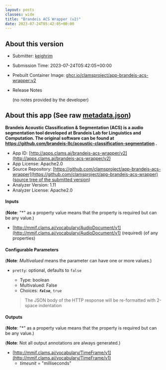 ```yaml
---
layout: posts
classes: wide
title: "Brandeis ACS Wrapper (v2)"
date: 2023-07-24T05:42:05+00:00
---
```

## About this version

- Submitter: [keighrim](https://github.com/keighrim)
- Submission Time: 2023-07-24T05:42:05+00:00
- Prebuilt Container Image: [ghcr.io/clamsproject/app-brandeis-acs-wrapper:v2](https://github.com/clamsproject/app-brandeis-acs-wrapper/pkgs/container/app-brandeis-acs-wrapper/v2)
- Release Notes

    (no notes provided by the developer)

## About this app (See raw [metadata.json](metadata.json))

**Brandeis Acoustic Classification & Segmentation (ACS) is a audio segmentation tool developed at Brandeis Lab for Linguistics and Computation. The original software can be found at https://github.com/brandeis-llc/acoustic-classification-segmentation .**

- App ID: [http://apps.clams.ai/brandeis-acs-wrapper/v2](http://apps.clams.ai/brandeis-acs-wrapper/v2)
- App License: Apache2.0
- Source Repository: [https://github.com/clamsproject/app-brandeis-acs-wrapper](https://github.com/clamsproject/app-brandeis-acs-wrapper) ([source tree of the submitted version](https://github.com/clamsproject/app-brandeis-acs-wrapper/tree/v2))
- Analyzer Version: 1.11
- Analyzer License: Apache2.0


#### Inputs
(**Note**: "*" as a property value means that the property is required but can be any value.)

- [http://mmif.clams.ai/vocabulary/AudioDocument/v1](http://mmif.clams.ai/vocabulary/AudioDocument/v1) (required)
(of any properties)



#### Configurable Parameters
(**Note**: _Multivalued_ means the parameter can have one or more values.)

- `pretty`: optional, defaults to `false`

    - Type: boolean
    - Multivalued: False
    - Choices: **_`false`_**, `true`


    > The JSON body of the HTTP response will be re-formatted with 2-space indentation


#### Outputs
(**Note**: "*" as a property value means that the property is required but can be any value.)

(**Note**: Not all output annotations are always generated.)

- [http://mmif.clams.ai/vocabulary/TimeFrame/v1](http://mmif.clams.ai/vocabulary/TimeFrame/v1)
    - _timeunit_ = "milliseconds"

